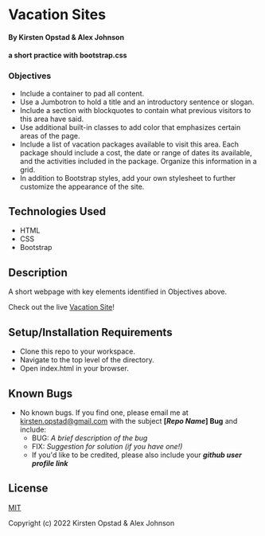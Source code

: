 # Vacation Sites

#### By Kirsten Opstad & Alex Johnson

#### a short practice with bootstrap.css

### Objectives
* Include a container to pad all content.
* Use a Jumbotron to hold a title and an introductory sentence or slogan.
* Include a section with blockquotes to contain what previous visitors to this area have said.
* Use additional built-in classes to add color that emphasizes certain areas of the page.
* Include a list of vacation packages available to visit this area. Each package should include a cost, the date or range of dates its available, and the activities included in the package. Organize this information in a grid.
* In addition to Bootstrap styles, add your own stylesheet to further customize the appearance of the site.

## Technologies Used

* HTML
* CSS
* Bootstrap

## Description
A short webpage with key elements identified in Objectives above.

Check out the live [Vacation Site](https://kirstenopstad.github.io/vacation-site/)!

## Setup/Installation Requirements

* Clone this repo to your workspace.
* Navigate to the top level of the directory.
* Open index.html in your browser.

## Known Bugs

* No known bugs. If you find one, please email me at kirsten.opstad@gmail.com with the subject **[_Repo Name_] Bug** and include:
  * BUG: _A brief description of the bug_
  * FIX: _Suggestion for solution (if you have one!)_
  * If you'd like to be credited, please also include your **_github user profile link_**

## License

[MIT](https://choosealicense.com/licenses/mit/)

Copyright (c) 2022 Kirsten Opstad & Alex Johnson